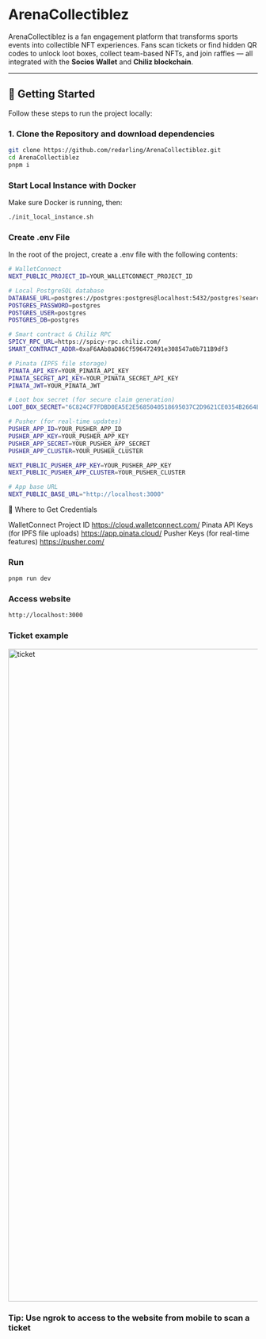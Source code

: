 # ArenaCollectiblez

ArenaCollectiblez is a fan engagement platform that transforms sports events into collectible NFT experiences. Fans scan tickets or find hidden QR codes to unlock loot boxes, collect team-based NFTs, and join raffles — all integrated with the **Socios Wallet** and **Chiliz blockchain**.

---

## 🚀 Getting Started

Follow these steps to run the project locally:

### 1. Clone the Repository and download dependencies 
```bash
git clone https://github.com/redarling/ArenaCollectiblez.git
cd ArenaCollectiblez
pnpm i
```

### Start Local Instance with Docker
Make sure Docker is running, then:
```bash
./init_local_instance.sh
```

### Create .env File
In the root of the project, create a .env file with the following contents:
```bash
# WalletConnect
NEXT_PUBLIC_PROJECT_ID=YOUR_WALLETCONNECT_PROJECT_ID

# Local PostgreSQL database
DATABASE_URL=postgres://postgres:postgres@localhost:5432/postgres?search_path=drizzle,public
POSTGRES_PASSWORD=postgres
POSTGRES_USER=postgres
POSTGRES_DB=postgres

# Smart contract & Chiliz RPC
SPICY_RPC_URL=https://spicy-rpc.chiliz.com/
SMART_CONTRACT_ADDR=0xaF6AAb8aD86Cf596472491e308547a0b711B9df3

# Pinata (IPFS file storage)
PINATA_API_KEY=YOUR_PINATA_API_KEY
PINATA_SECRET_API_KEY=YOUR_PINATA_SECRET_API_KEY
PINATA_JWT=YOUR_PINATA_JWT

# Loot box secret (for secure claim generation)
LOOT_BOX_SECRET="6C824CF7FDBD0EA5E2E5685040518695037C2D9621CE0354B2664E0209688959"

# Pusher (for real-time updates)
PUSHER_APP_ID=YOUR_PUSHER_APP_ID
PUSHER_APP_KEY=YOUR_PUSHER_APP_KEY
PUSHER_APP_SECRET=YOUR_PUSHER_APP_SECRET
PUSHER_APP_CLUSTER=YOUR_PUSHER_CLUSTER

NEXT_PUBLIC_PUSHER_APP_KEY=YOUR_PUSHER_APP_KEY
NEXT_PUBLIC_PUSHER_APP_CLUSTER=YOUR_PUSHER_CLUSTER

# App base URL
NEXT_PUBLIC_BASE_URL="http://localhost:3000"

```

🔑 Where to Get Credentials

WalletConnect Project ID
https://cloud.walletconnect.com/
Pinata API Keys (for IPFS file uploads)
https://app.pinata.cloud/
Pusher Keys (for real-time features)
https://pusher.com/

### Run 
```bash
pnpm run dev
```

### Access website
```bash
http://localhost:3000
```

### Ticket example
<img width="1022" height="1318" alt="ticket" src="https://github.com/user-attachments/assets/4f5ea300-f3f0-49e6-9a56-6098fb13fde0" />


### Tip: Use ngrok to access to the website from mobile to scan a ticket
